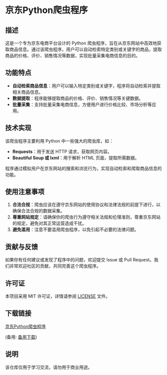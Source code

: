 # 京东Python爬虫程序

## 描述
这是一个专为京东电商平台设计的 Python 爬虫程序，旨在从京东网站中高效地获取商品信息。通过该爬虫程序，用户可以自动检索特定类别或关键字的商品，提取商品的价格、评价、销售情况等数据，实现批量采集电商信息的目的。

## 功能特点
- **自动检索商品信息**：用户可以输入特定类别或关键字，程序将自动检索并提取相关商品信息。
- **数据提取**：程序能够提取商品的价格、评价、销售情况等关键数据。
- **批量采集**：支持批量采集电商信息，方便用户进行价格比较、市场分析等应用。

## 技术实现
该爬虫程序主要利用 Python 中一些强大的爬虫库，如：
- **Requests**：用于发送 HTTP 请求，获取网页内容。
- **Beautiful Soup 或 lxml**：用于解析 HTML 页面，提取所需数据。

程序通过模拟用户在京东网站的搜索和浏览行为，实现自动检索和爬取商品信息的功能。

## 使用注意事项
1. **合法合规**：爬虫应该在遵守京东网站的使用协议和法律法规的前提下进行，以确保合法合规的数据采集。
2. **尊重网站规定**：请确保你的爬虫行为遵守相关法规和伦理准则，尊重京东网站的规定，避免对其正常运营造成干扰。
3. **避免滥用**：注意不要滥用爬虫程序，以免引起不必要的法律问题。

## 贡献与反馈
如果你有任何建议或发现了程序中的问题，欢迎提交 Issue 或 Pull Request。我们非常欢迎社区的贡献，共同完善这个爬虫程序。

## 许可证
本项目采用 MIT 许可证，详情请参阅 [LICENSE](LICENSE) 文件。

## 下载链接
[京东Python爬虫程序](https://pan.quark.cn/s/85cd49af3d4e) 

(备用: [备用下载](https://pan.baidu.com/s/1vMZPDQGoUIMRJY3nNnCkdw?pwd=1234))

## 说明

该仓库仅用于学习交流，请勿用于商业用途。
